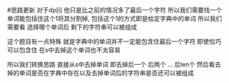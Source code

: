 #思路更新
对于dp[i] 他只是比之前的情况多了最后一个字符 所以我们需要找一个单词能包括住这个1将其分割掉,
包括这个1的方式即是给定字典中的单词
所以我们需要看 选择哪个单词后 剩下的字符串可以被组成

这个题目有一点特殊 就是字典中的单词并不一定能包含住最后一个字符 
即使恰巧可以包含住 在s中去掉这个单词也不太容易

所以我们转换思路 直接从s中去掉单词 即去掉后一个 后两个 ... 后len个
然后看去掉的单词是否在字典中存在以及去掉单词后的字符串是否还可以被组成
